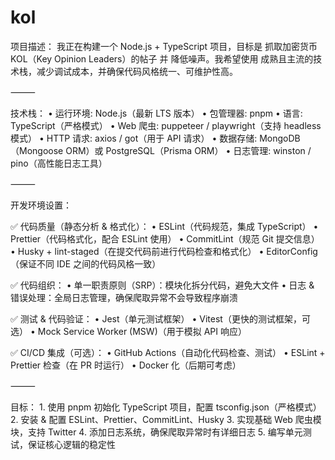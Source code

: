 # kol

项目描述：
我正在构建一个 Node.js + TypeScript 项目，目标是 抓取加密货币 KOL（Key Opinion Leaders）的帖子 并 降低噪声。我希望使用 成熟且主流的技术栈，减少调试成本，并确保代码风格统一、可维护性高。

⸻

技术栈：
• 运行环境: Node.js（最新 LTS 版本）
• 包管理器: pnpm
• 语言: TypeScript（严格模式）
• Web 爬虫: puppeteer / playwright（支持 headless 模式）
• HTTP 请求: axios / got（用于 API 请求）
• 数据存储: MongoDB（Mongoose ORM）或 PostgreSQL（Prisma ORM）
• 日志管理: winston / pino（高性能日志工具）

⸻

开发环境设置：

✅ 代码质量（静态分析 & 格式化）：
• ESLint（代码规范，集成 TypeScript）
• Prettier（代码格式化，配合 ESLint 使用）
• CommitLint（规范 Git 提交信息）
• Husky + lint-staged（在提交代码前进行代码检查和格式化）
• EditorConfig（保证不同 IDE 之间的代码风格一致）

✅ 代码组织：
• 单一职责原则（SRP）：模块化拆分代码，避免大文件
• 日志 & 错误处理：全局日志管理，确保爬取异常不会导致程序崩溃

✅ 测试 & 代码验证：
• Jest（单元测试框架）
• Vitest（更快的测试框架，可选）
• Mock Service Worker (MSW)（用于模拟 API 响应）

✅ CI/CD 集成（可选）：
• GitHub Actions（自动化代码检查、测试）
• ESLint + Prettier 检查（在 PR 时运行）
• Docker 化（后期可考虑）

⸻

目标： 1. 使用 pnpm 初始化 TypeScript 项目，配置 tsconfig.json（严格模式） 2. 安装 & 配置 ESLint、Prettier、CommitLint、Husky 3. 实现基础 Web 爬虫模块，支持 Twitter 4. 添加日志系统，确保爬取异常时有详细日志 5. 编写单元测试，保证核心逻辑的稳定性
